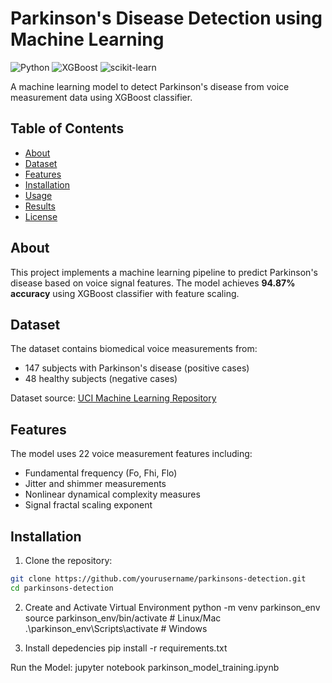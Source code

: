 # Parkinson's Disease Detection using Machine Learning

![Python](https://img.shields.io/badge/Python-3.8%2B-blue)
![XGBoost](https://img.shields.io/badge/XGBoost-1.5%2B-orange)
![scikit-learn](https://img.shields.io/badge/scikit--learn-1.0%2B-green)

A machine learning model to detect Parkinson's disease from voice measurement data using XGBoost classifier.

## Table of Contents
- [About](#about)
- [Dataset](#dataset)
- [Features](#features)
- [Installation](#installation)
- [Usage](#usage)
- [Results](#results)
- [License](#license)

## About
This project implements a machine learning pipeline to predict Parkinson's disease based on voice signal features. The model achieves **94.87% accuracy** using XGBoost classifier with feature scaling.

## Dataset
The dataset contains biomedical voice measurements from:
- 147 subjects with Parkinson's disease (positive cases)
- 48 healthy subjects (negative cases)

Dataset source: [UCI Machine Learning Repository](https://archive.ics.uci.edu/ml/datasets/Parkinsons)

## Features
The model uses 22 voice measurement features including:
- Fundamental frequency (Fo, Fhi, Flo)
- Jitter and shimmer measurements
- Nonlinear dynamical complexity measures
- Signal fractal scaling exponent

## Installation

1. Clone the repository:
```bash
git clone https://github.com/yourusername/parkinsons-detection.git
cd parkinsons-detection
```

2. Create and Activate Virtual Environment
python -m venv parkinson_env
source parkinson_env/bin/activate  # Linux/Mac
.\parkinson_env\Scripts\activate   # Windows

3. Install depedencies
pip install -r requirements.txt

Run the Model:
jupyter notebook parkinson_model_training.ipynb
